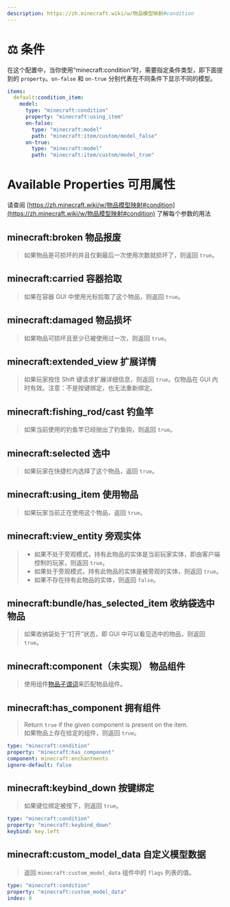 ```yaml
---
description: https://zh.minecraft.wiki/w/物品模型映射#condition
---
```


# ⚖️ 条件

在这个配置中，当你使用“minecraft:condition”时，需要指定条件类型，即下面提到的 `property`。`on-false` 和 `on-true` 分别代表在不同条件下显示不同的模型。

```yaml
items:
  default:condition_item:
    model:
      type: "minecraft:condition"
      property: "minecraft:using_item"
      on-false:
        type: "minecraft:model"
        path: "minecraft:item/custom/model_false"
      on-true:
        type: "minecraft:model"
        path: "minecraft:item/custom/model_true"
```

# Available Properties 可用属性 <a href="#available-properties" id="available-properties"></a>

请查阅 [https://zh.minecraft.wiki/w/物品模型映射#condition](https://zh.minecraft.wiki/w/物品模型映射#condition) 了解每个参数的用法

## minecraft:broken 物品报废 <a href="#minecraft-broken" id="minecraft-broken"></a>

> 如果物品是可损坏的并且仅剩最后一次使用次数就损坏了，则返回 `true`。

## minecraft:carried 容器拾取 <a href="#minecraft-carried" id="minecraft-carried"></a>

> 如果在容器 GUI 中使用光标拾取了这个物品，则返回 `true`。

## minecraft:**damaged** 物品损坏 <a href="#minecraft-damaged" id="minecraft-damaged"></a>

> 如果物品可损坏且至少已被使用过一次，则返回 `true`。

## minecraft:**extended\_view** 扩展详情 <a href="#minecraft-extended_view" id="minecraft-extended_view"></a>

> 如果玩家按住 Shift 键请求扩展详细信息，则返回 `true`。仅物品在 GUI 内时有效。注意：不是按键绑定，也无法重新绑定。

## minecraft:**fishing\_rod/cast** 钓鱼竿 <a href="#minecraft-fishing_rod-cast" id="minecraft-fishing_rod-cast"></a>

> 如果当前使用的钓鱼竿已经抛出了钓鱼钩，则返回 `true`。

## minecraft:**selected** 选中 <a href="#minecraft-selected" id="minecraft-selected"></a>

> 如果玩家在快捷栏内选择了这个物品，返回 `true`。

## minecraft:**using\_item** 使用物品 <a href="#minecraft-using_item" id="minecraft-using_item"></a>

> 如果玩家当前正在使用这个物品，返回 `true`。

## minecraft:**view\_entity** 旁观实体 <a href="#minecraft-view_entity" id="minecraft-view_entity"></a>

> * 如果不处于旁观模式，持有此物品的实体是当前玩家实体，即由客户端控制的玩家，则返回 `true`。
> * 如果处于旁观模式，持有此物品的实体是被旁观的实体，则返回 `true`。
> * 如果不存在持有此物品的实体，则返回 `false`。

## minecraft:**bundle/has\_selected\_item** 收纳袋选中物品 <a href="#minecraft-bundle-has_selected_item" id="minecraft-bundle-has_selected_item"></a>

> 如果收纳袋处于“打开”状态，即 GUI 中可以看见选中的物品，则返回 `true`。

## minecraft:**component（未实现）** 物品组件 <a href="#minecraft-component-not-implemented" id="minecraft-component-not-implemented"></a>

> 使用组件[物品子谓词](https://zh.minecraft.wiki/w/数据组件谓词)来匹配物品组件。

## minecraft:has\_**component** 拥有组件 <a href="#minecraft-has_component" id="minecraft-has_component"></a>

> Return `true` if the given component is present on the item.\
> 如果物品上存在给定的组件，则返回 `true`。

```yaml
type: "minecraft:condition"
property: "minecraft:has_component"
component: minecraft:enchantments
ignore-default: false
```

## minecraft:**keybind\_down** 按键绑定 <a href="#minecraft-keybind_down" id="minecraft-keybind_down"></a>

> 如果键位绑定被按下，则返回 `true`。

```yaml
type: "minecraft:condition"
property: "minecraft:keybind_down"
keybind: key.left
```

## minecraft:**custom\_model\_data** 自定义模型数据 <a href="#minecraft-custom_model_data" id="minecraft-custom_model_data"></a>

> 返回 `minecraft:custom_model_data` 组件中的 `flags` 列表的值。

```yaml
type: "minecraft:condition"
property: "minecraft:custom_model_data"
index: 0
```
